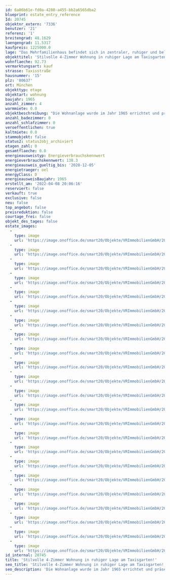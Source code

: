 ```yaml
---
id: 6a86b61e-fd0a-4280-a455-bb2a6565dba2
blueprint: estate_entry_reference
Id: 20745
objektnr_extern: '7336'
benutzer: '21'
referenz: '1'
breitengrad: 48.1629
laengengrad: 11.5317
kaufpreis: 1225000.0
lage: "Das Mehrfamilienhaus befindet sich in zentraler, ruhiger und beliebter Lage in Neuhausen - Nymphenburg. Zahlreiche Grünflächen, eine gute Infrastruktur und ein hohes Freizeitangebot machen Neuhausen - Nymphenburg zu einer besonders attraktiven Wohnlage. \r\n\r\nDer U-Bahnhof \"Gern\" ist fußläufig in 2 Minuten zu erreichen. Geschäfte des täglichen Bedarfs, wie z.B. Edeka sowie Ärzte (Zahnarzt, Hausarzt und das Rotkreuz Frauenklinikum) befinden sich in der direkten Umgebung dieser interessanten Immobilie. Eine große Anzahl an Kitas, die Grundschule sowie zahlreiche weiterführende Schulen und die privaten Nymphenburger Schulen (Gymnasium und Realschule) befinden sich ebenfalls in unmittelbarer Nähe. Sie sind alle fußläufig oder mit dem Fahrrad erreichbar. Die Verkehrsanbindung, insbesondere an die B2R München Mittlerer Ring, und an das Linienbus- und U-Bahnnetz sind Garanten für die schnelle Erreichbarkeit des Umlandes sowie des Stadtzentrums von München. \r\n\r\nNicht nur der Grünwaldpark oder der Taxisgarten, in direkter Nähe der Wohnung, sind im Sommer großartige Orte für Erholung, sondern auch die zahlreichen Biergärten, Cafés und das Dantebad bieten einen hohen Freizeitwert. Für die Ausübung von Sportaktivitäten empfehlen wir Ihnen den Olympiapark (fußläufig erreichbar in ca. 12 Minuten) mit all seinen Möglichkeiten."
objekttitel: 'Stilvolle 4-Zimmer Wohnung in ruhiger Lage am Taxisgarten!'
wohnflaeche: 92.73
vermarktungsart: kauf
strasse: Taxisstraße
hausnummer: '15'
plz: '80637'
ort: München
objekttyp: etage
objektart: wohnung
baujahr: 1965
anzahl_zimmer: 4
warmmiete: 0.0
objektbeschreibung: "Die Wohnanlage wurde im Jahr 1965 errichtet und präsentiert sich in einem sehr guten Zustand. Die 4-Zimmer Eigentumswohnung befindet sich im 1. Obergeschoss und wurde im Jahr 2014 komplett saniert. \r\n\r\nIn den Wohnräumen und im Koch-Essbereich ist Echtholzparkett verlegt. Der Flur sowie das Badezimmer ist mit einem hochwertigem PVC-Boden ausgestattet. Vom praktisch geschnittenen Flur der Wohnung erreichen Sie eine nahezu neuwertige Wohnküche (mit Induktions-Kochfeld) mit gemütlichem Essbereich, das Badezimmer, das Schlafzimmer, das Wohnzimmer (ausgestattet mit einer Surround-Anlage von BOSE), das Kinderzimmer (mit integriertem, praktischem Abstellraum) und das Gäste-WC. Das Tageslichtbad verfügt über einen Waschtisch, eine Badewanne, eine Dusche sowie ein WC. Im Gäste-WC befindet sich zusätzlich ein Waschmaschinenanschluss. \r\n\r\nDas Highlight der Stadtwohnung ist ein großzügiger Balkon mit Blick in den grünen Innenhof, der zum Entspannen einlädt. Diesen kann man vom Wohnzimmer und vom Kinderzimmer aus erreichen. Sämtliche Rollläden wurden im Jahr 2021 erneuert. \r\n\r\nEin geräumiger Abstellraum im Keller, ein zusätzliches Speicherabteil (jeweils mit Licht und Steckdosen) sowie die Abstellkammer im Kinderzimmer bieten Ihnen ausreichend Lagermöglichkeiten. Auch ein Trockenraum steht für alle Hausbewohner zur Verfügung. \r\n\r\nZwei direkt nebeneinander liegende Tiefgaragenstellplätze ergänzen das Angebot. Diese können zu einem Kaufpreis in Höhe von insgesamt 49.000,- € erworben werden. \r\n\r\nDie Wohnung steht ab sofort zur Verfügung.\r\n\r\nKaufpreis Wohnung:         1.225.000,00 €\r\nKaufpreis TG-Stellplätze:       49.000,00 €\r\nKaufpreis GESAMT           1.274.000,00 €"
anzahl_badezimmer: 0
anzahl_schlafzimmer: 0
veroeffentlichen: true
kaltmiete: 0.0
stammobjekt: false
status2: status2obj_archiviert
etagen_zahl: 0
gesamtflaeche: 0.0
energieausweistyp: Energieverbrauchskennwert
energieverbrauchskennwert: 138.3
energieausweis_gueltig_bis: '2028-12-05'
energietraeger: oel
energyClass: D
energieausweisBaujahr: 1965
erstellt_am: '2022-04-08 20:06:16'
reserviert: false
verkauft: true
exclusive: false
neu: false
top_angebot: false
preisreduktion: false
courtage_frei: false
objekt_des_tages: false
estate_images:
  -
    type: image
    url: 'https://image.onoffice.de/smart20/Objekte/VRImmobilienGmbH/20745/609170a9-2d51-43d6-88c6-adf609d85ad6.jpg'
  -
    type: image
    url: 'https://image.onoffice.de/smart20/Objekte/VRImmobilienGmbH/20745/08c33f30-382e-4ed6-b69c-bccf8a7c162e.jpg'
  -
    type: image
    url: 'https://image.onoffice.de/smart20/Objekte/VRImmobilienGmbH/20745/5bcf9c82-123c-4d15-a9ca-2d35c231a0ae.jpg'
  -
    type: image
    url: 'https://image.onoffice.de/smart20/Objekte/VRImmobilienGmbH/20745/4b402e5e-2200-4e76-acb7-b7a63419fa2b.jpg'
  -
    type: image
    url: 'https://image.onoffice.de/smart20/Objekte/VRImmobilienGmbH/20745/8e63bc69-19c0-4524-bbdc-da14365554be.jpg'
  -
    type: image
    url: 'https://image.onoffice.de/smart20/Objekte/VRImmobilienGmbH/20745/ad82eff4-ddfa-4335-b5b9-e77cd6e019cb.jpg'
  -
    type: image
    url: 'https://image.onoffice.de/smart20/Objekte/VRImmobilienGmbH/20745/a97002aa-60d5-41f7-8bf2-9ac97966204d.jpg'
  -
    type: image
    url: 'https://image.onoffice.de/smart20/Objekte/VRImmobilienGmbH/20745/29a4bdd5-d0ff-4654-b23b-ce2809afa1b4.jpg'
  -
    type: image
    url: 'https://image.onoffice.de/smart20/Objekte/VRImmobilienGmbH/20745/6101a673-e22c-4714-ad4e-fc7b463b6684.jpg'
  -
    type: image
    url: 'https://image.onoffice.de/smart20/Objekte/VRImmobilienGmbH/20745/ddef11a4-e769-4a57-8623-1d3d0a852896.jpg'
  -
    type: image
    url: 'https://image.onoffice.de/smart20/Objekte/VRImmobilienGmbH/20745/98a29bf6-5a8c-4edf-9241-80b385c83f7b.jpg'
  -
    type: image
    url: 'https://image.onoffice.de/smart20/Objekte/VRImmobilienGmbH/20745/331fe8a9-6a01-4dc7-94ec-25e8a33e5952.jpg'
  -
    type: image
    url: 'https://image.onoffice.de/smart20/Objekte/VRImmobilienGmbH/20745/abd3bf5f-2169-4131-8af7-918d06b849db.jpg'
  -
    type: image
    url: 'https://image.onoffice.de/smart20/Objekte/VRImmobilienGmbH/20745/0471e38f-db27-4bb9-b390-9688e887633a.jpg'
  -
    type: image
    url: 'https://image.onoffice.de/smart20/Objekte/VRImmobilienGmbH/20745/d8fdf3ab-4964-4f9d-85f7-4e402ec6b98b.jpg'
  -
    type: image
    url: 'https://image.onoffice.de/smart20/Objekte/VRImmobilienGmbH/20745/05b45cd8-6043-4cb7-8d73-2232a399c41d.jpg'
  -
    type: image
    url: 'https://image.onoffice.de/smart20/Objekte/VRImmobilienGmbH/20745/af2e52a5-216b-4ec1-b2be-4015514ec4b8.jpg'
  -
    type: image
    url: 'https://image.onoffice.de/smart20/Objekte/VRImmobilienGmbH/20745/15c0d24c-0fdb-4e7a-8ab3-5271ffd5b469.jpg'
  -
    type: image
    url: 'https://image.onoffice.de/smart20/Objekte/VRImmobilienGmbH/20745/c7b7aff9-9c96-4cc3-8260-c229782ecbf8.jpg'
  -
    type: image
    url: 'https://image.onoffice.de/smart20/Objekte/VRImmobilienGmbH/20745/7e5e359d-9576-4d4e-a05d-5a8112e176b7.jpg'
  -
    type: image
    url: 'https://image.onoffice.de/smart20/Objekte/VRImmobilienGmbH/20745/89b721a4-56fc-4b45-bcfc-e592222a0db1.jpg'
  -
    type: image
    url: 'https://image.onoffice.de/smart20/Objekte/VRImmobilienGmbH/20745/6106935a-586f-49a4-a89a-48d366e7e9a9.jpg'
  -
    type: image
    url: 'https://image.onoffice.de/smart20/Objekte/VRImmobilienGmbH/20745/8ad82090-0e06-43fc-84bb-6ff2dceb77bc.jpg'
id_internal: 20745
title: 'Stilvolle 4-Zimmer Wohnung in ruhiger Lage am Taxisgarten!'
seo_title: 'Stilvolle 4-Zimmer Wohnung in ruhiger Lage am Taxisgarten!'
seo_description: 'Die Wohnanlage wurde im Jahr 1965 errichtet und präsentiert sich in einem sehr guten Zustand. Die 4-Zimmer Eigentumswohnung befindet sich im 1. Obergeschoss un'
---
```

